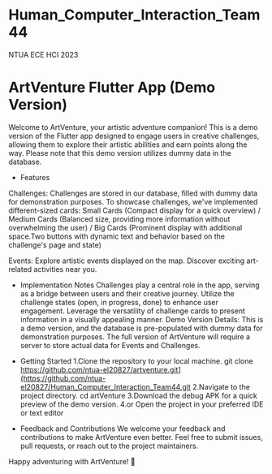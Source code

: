 # Human_Computer_Interaction_Team44
NTUA ECE HCI 2023

# ArtVenture Flutter App (Demo Version)
Welcome to ArtVenture, your artistic adventure companion! This is a demo version of the Flutter app designed to engage users in creative challenges, allowing them to explore their artistic abilities and earn points along the way. Please note that this demo version utilizes dummy data in the database.

- Features

Challenges:
Challenges are stored in our database, filled with dummy data for demonstration purposes.
To showcase challenges, we've implemented different-sized cards:
Small Cards (Compact display for a quick overview) / Medium Cards (Balanced size, providing more information without overwhelming the user) / Big Cards (Prominent display with additional space.Two buttons with dynamic text and behavior based on the challenge's page and state)

Events:
Explore artistic events displayed on the map.
Discover exciting art-related activities near you.

- Implementation Notes
Challenges play a central role in the app, serving as a bridge between users and their creative journey.
Utilize the challenge states (open, in progress, done) to enhance user engagement.
Leverage the versatility of challenge cards to present information in a visually appealing manner.
Demo Version Details:
This is a demo version, and the database is pre-populated with dummy data for demonstration purposes. The full version of ArtVenture will require a server to store actual data for Events and Challenges.

- Getting Started
1.Clone the repository to your local machine.
git clone https://github.com/ntua-el20827/artventure.git](https://github.com/ntua-el20827/Human_Computer_Interaction_Team44.git
2.Navigate to the project directory.
cd artVenture
3.Download the debug APK for a quick preview of the demo version.
4.or Open the project in your preferred IDE or text editor

- Feedback and Contributions
We welcome your feedback and contributions to make ArtVenture even better. Feel free to submit issues, pull requests, or reach out to the project maintainers.

Happy adventuring with ArtVenture! 🎨

